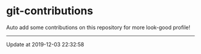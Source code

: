 # git-contributions

Auto add some contributions on this repository for more look-good profile!

---

Update at 2019-12-03 22:32:58
